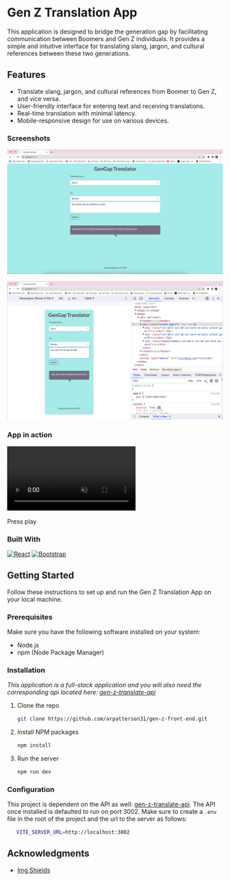 # Gen Z Translation App

This application is designed to bridge the generation gap by facilitating communication between Boomers and Gen Z individuals. It provides a simple and intuitive interface for translating slang, jargon, and cultural references between these two generations.

## Features

- Translate slang, jargon, and cultural references from Boomer to Gen Z, and vice versa.
- User-friendly interface for entering text and receiving translations.
- Real-time translation with minimal latency.
- Mobile-responsive design for use on various devices.

### Screenshots

![Desktop view of application. Being translated by the app is a Gen Z phrase of "No cap fam, she ate and left no crumbs" and receiving the Boomer translation of "Honestly friend, she did an excellent job and left no room for improvement"](src/assets/genGapScreenshot.png)

![Responsive view set to an iPhone 12 Pro. Being translated by the app is a Gen Z phrase of "Jane your fit is cheugy. periodt" and receiving the Boomer translation of "Jane, your outfit is outdated. End of story."](src/assets/responsiveGenGapScreenshot.png)

### App in action

  <video autoplay loop muted plays-inline >
    <source src="src/assets/gengap.mp4" type="video/mp4"/>
  </video>

Press play

### Built With

[![React][React.js]][React-url]
[![Bootstrap][Bootstrap.com]][Bootstrap-url]

## Getting Started

Follow these instructions to set up and run the Gen Z Translation App on your local machine.

### Prerequisites

Make sure you have the following software installed on your system:

- Node.js
- npm (Node Package Manager)

### Installation

*This application is a full-stack application and you will also need the corresponding api located here: [gen-z-translate-api](https://github.com/arpatterson31/gen-z-translate-api)*

1. Clone the repo

   ```bash
   git clone https://github.com/arpatterson31/gen-z-front-end.git
   ```

2. Install NPM packages

   ```bash
   npm install
   ```

3. Run the server

   ```bash
   npm run dev
   ```

### Configuration

This project is dependent on the API as well: [gen-z-translate-api](https://github.com/arpatterson31/gen-z-translate-api). The API once installed is defaulted to run on port 3002. Make sure to create a `.env` file in the root of the project and the url to the server as follows:

```sh
   VITE_SERVER_URL=http://localhost:3002
```

## Acknowledgments

- [Img Shields](https://shields.io)

[React.js]: https://img.shields.io/badge/React-20232A?style=for-the-badge&logo=react&logoColor=61DAFB
[React-url]: https://reactjs.org/
[Bootstrap.com]: https://img.shields.io/badge/Bootstrap-563D7C?style=for-the-badge&logo=bootstrap&logoColor=white
[Bootstrap-url]: https://getbootstrap.com
